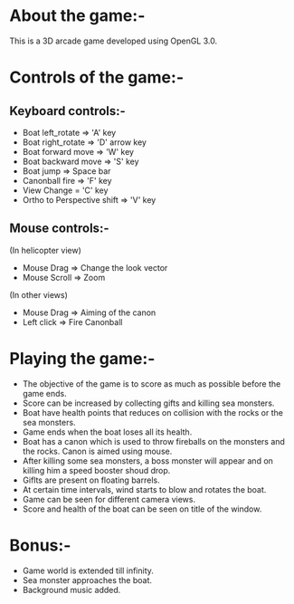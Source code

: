 # About the game:-
This is a 3D arcade game developed using OpenGL 3.0.


# Controls of the game:-

## Keyboard controls:-

* Boat left_rotate => 'A' key
* Boat right_rotate => 'D' arrow key
* Boat forward move =>  'W' key
* Boat backward move =>  'S' key
* Boat jump => Space bar
* Canonball fire => 'F' key
* View Change = 'C' key
* Ortho to Perspective shift => 'V' key


## Mouse controls:-

(In helicopter view)
* Mouse Drag => Change the look vector
* Mouse Scroll => Zoom

(In other views)
* Mouse Drag => Aiming of the canon
* Left click => Fire Canonball

# Playing the game:-

* The objective of the game is to score as much as possible before the game ends.
* Score can be increased by collecting gifts and killing sea monsters.
* Boat have health points that reduces on collision with the rocks or the sea monsters.
* Game ends when the boat loses all its health.
* Boat has a canon which is used to throw fireballs on the monsters and the rocks. Canon is aimed using mouse.
* After killing some sea monsters, a boss monster will appear and on killing him a speed booster shoud drop.
* Giflts are present on floating barrels.
* At certain time intervals, wind starts to blow and rotates the boat.
* Game can be seen for different camera views.
* Score and health of the boat can be seen on title of the window.

# Bonus:-

* Game world is extended till infinity.
* Sea monster approaches the boat.
* Background music added. 